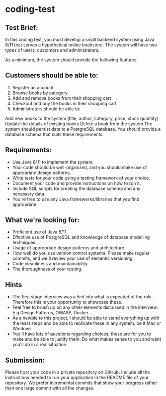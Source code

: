 # coding-test

## Test Brief:

In this coding test, you must develop a small backend system using Java 8/11 that serves a hypothetical online bookstore. The system will have two types of users, customers and administrators.

As a minimum, the system should provide the following features:

## Customers should be able to:

  1. Register an account
  1. Browse books by category
  1. Add and remove books from their shopping cart
  1. Checkout and buy the books in their shopping cart
  1. Administrators should be able to:

Add new books to the system (title, author, category, price, stock quantity)
Update the details of existing books
Delete a book from the system
The system should persist data to a PostgreSQL database. You should provide a database schema that suits these requirements.

## Requirements:

- Use Java 8/11 to implement the system.
- Your code should be well-organized, and you should make use of appropriate design patterns.
- Write tests for your code using a testing framework of your choice.
- Document your code and provide instructions on how to run it.
- Include SQL scripts for creating the database schema and any necessary data.
- You're free to use any Java frameworks/libraries that you find appropriate.


## What we're looking for:

- Proficient use of Java 8/11.
- Effective use of PostgreSQL and knowledge of database modelling techniques.
- Usage of appropriate design patterns and architecture.
- How well do you use version control systems. Please make regular commits, and we'll review your use of semantic versioning.
- Code cleanliness and maintainability.
- The thoroughness of your testing.

## Hints
- The first stage interview was a hint into what is expected of the role.  Therefore this is your opportunity to showcase these.  
- Feel free to brush up on any other elements discussed in the interview.  E.g Design Patterns, OWASP, Docker ...
- As a newbie to this project, I should be able to stand everything up with the least steps and be able to replicate these in any system, be it Mac or Windows
- You'll have lots of questions regarding choices; these are for you to make and be able to justify them.  Do what makes sense to you and want you'll do in a real situation


## Submission:

Please host your code in a private repository on GitHub. Include all the instructions needed to run your application in the README file of your repository. We prefer incremental commits that show your progress rather than one large commit with all the changes.
